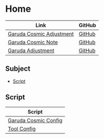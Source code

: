 

# Home

| Link | GitHub |
| ---- | ------ |
| [Garuda Cosmic Adjustment](https://samwhelp.github.io/garuda-cosmic-adjustment/) | [GitHub](https://github.com/samwhelp/garuda-cosmic-adjustment) |
| [Garuda Cosmic Note](https://samwhelp.github.io/note-about-garuda-cosmic/) | [GitHub](https://github.com/samwhelp/note-about-garuda-cosmic) |
| [Garuda Adjustment](https://samwhelp.github.io/garuda-adjustment/) | [GitHub](https://github.com/samwhelp/garuda-adjustment) |




## Subject

* [Script](#script)




## Script

| Script |
| ---- |
| [Garuda Cosmic Config](https://github.com/samwhelp/garuda-cosmic-adjustment) |
| [Tool Config](https://github.com/samwhelp/garuda-adjustment/tree/main/prototype/main/tool-config/part) |
